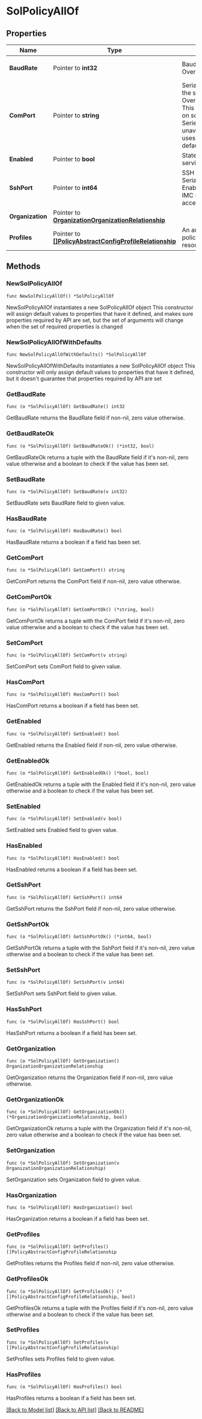 # SolPolicyAllOf

## Properties

Name | Type | Description | Notes
------------ | ------------- | ------------- | -------------
**BaudRate** | Pointer to **int32** | Baud Rate used for Serial Over LAN communication. | [optional] [default to 9600]
**ComPort** | Pointer to **string** | Serial port through which the system routes Serial Over LAN communication. This field is available only on some Cisco UCS C-Series servers. If it is unavailable, the server uses COM port 0 by default. | [optional] [default to "com0"]
**Enabled** | Pointer to **bool** | State of Serial Over LAN service on the endpoint. | [optional] 
**SshPort** | Pointer to **int64** | SSH port used to access Serial Over LAN directly. Enables bypassing Cisco IMC shell to provide direct access to Serial Over LAN. | [optional] 
**Organization** | Pointer to [**OrganizationOrganizationRelationship**](organization.Organization.Relationship.md) |  | [optional] 
**Profiles** | Pointer to [**[]PolicyAbstractConfigProfileRelationship**](policy.AbstractConfigProfile.Relationship.md) | An array of relationships to policyAbstractConfigProfile resources. | [optional] 

## Methods

### NewSolPolicyAllOf

`func NewSolPolicyAllOf() *SolPolicyAllOf`

NewSolPolicyAllOf instantiates a new SolPolicyAllOf object
This constructor will assign default values to properties that have it defined,
and makes sure properties required by API are set, but the set of arguments
will change when the set of required properties is changed

### NewSolPolicyAllOfWithDefaults

`func NewSolPolicyAllOfWithDefaults() *SolPolicyAllOf`

NewSolPolicyAllOfWithDefaults instantiates a new SolPolicyAllOf object
This constructor will only assign default values to properties that have it defined,
but it doesn't guarantee that properties required by API are set

### GetBaudRate

`func (o *SolPolicyAllOf) GetBaudRate() int32`

GetBaudRate returns the BaudRate field if non-nil, zero value otherwise.

### GetBaudRateOk

`func (o *SolPolicyAllOf) GetBaudRateOk() (*int32, bool)`

GetBaudRateOk returns a tuple with the BaudRate field if it's non-nil, zero value otherwise
and a boolean to check if the value has been set.

### SetBaudRate

`func (o *SolPolicyAllOf) SetBaudRate(v int32)`

SetBaudRate sets BaudRate field to given value.

### HasBaudRate

`func (o *SolPolicyAllOf) HasBaudRate() bool`

HasBaudRate returns a boolean if a field has been set.

### GetComPort

`func (o *SolPolicyAllOf) GetComPort() string`

GetComPort returns the ComPort field if non-nil, zero value otherwise.

### GetComPortOk

`func (o *SolPolicyAllOf) GetComPortOk() (*string, bool)`

GetComPortOk returns a tuple with the ComPort field if it's non-nil, zero value otherwise
and a boolean to check if the value has been set.

### SetComPort

`func (o *SolPolicyAllOf) SetComPort(v string)`

SetComPort sets ComPort field to given value.

### HasComPort

`func (o *SolPolicyAllOf) HasComPort() bool`

HasComPort returns a boolean if a field has been set.

### GetEnabled

`func (o *SolPolicyAllOf) GetEnabled() bool`

GetEnabled returns the Enabled field if non-nil, zero value otherwise.

### GetEnabledOk

`func (o *SolPolicyAllOf) GetEnabledOk() (*bool, bool)`

GetEnabledOk returns a tuple with the Enabled field if it's non-nil, zero value otherwise
and a boolean to check if the value has been set.

### SetEnabled

`func (o *SolPolicyAllOf) SetEnabled(v bool)`

SetEnabled sets Enabled field to given value.

### HasEnabled

`func (o *SolPolicyAllOf) HasEnabled() bool`

HasEnabled returns a boolean if a field has been set.

### GetSshPort

`func (o *SolPolicyAllOf) GetSshPort() int64`

GetSshPort returns the SshPort field if non-nil, zero value otherwise.

### GetSshPortOk

`func (o *SolPolicyAllOf) GetSshPortOk() (*int64, bool)`

GetSshPortOk returns a tuple with the SshPort field if it's non-nil, zero value otherwise
and a boolean to check if the value has been set.

### SetSshPort

`func (o *SolPolicyAllOf) SetSshPort(v int64)`

SetSshPort sets SshPort field to given value.

### HasSshPort

`func (o *SolPolicyAllOf) HasSshPort() bool`

HasSshPort returns a boolean if a field has been set.

### GetOrganization

`func (o *SolPolicyAllOf) GetOrganization() OrganizationOrganizationRelationship`

GetOrganization returns the Organization field if non-nil, zero value otherwise.

### GetOrganizationOk

`func (o *SolPolicyAllOf) GetOrganizationOk() (*OrganizationOrganizationRelationship, bool)`

GetOrganizationOk returns a tuple with the Organization field if it's non-nil, zero value otherwise
and a boolean to check if the value has been set.

### SetOrganization

`func (o *SolPolicyAllOf) SetOrganization(v OrganizationOrganizationRelationship)`

SetOrganization sets Organization field to given value.

### HasOrganization

`func (o *SolPolicyAllOf) HasOrganization() bool`

HasOrganization returns a boolean if a field has been set.

### GetProfiles

`func (o *SolPolicyAllOf) GetProfiles() []PolicyAbstractConfigProfileRelationship`

GetProfiles returns the Profiles field if non-nil, zero value otherwise.

### GetProfilesOk

`func (o *SolPolicyAllOf) GetProfilesOk() (*[]PolicyAbstractConfigProfileRelationship, bool)`

GetProfilesOk returns a tuple with the Profiles field if it's non-nil, zero value otherwise
and a boolean to check if the value has been set.

### SetProfiles

`func (o *SolPolicyAllOf) SetProfiles(v []PolicyAbstractConfigProfileRelationship)`

SetProfiles sets Profiles field to given value.

### HasProfiles

`func (o *SolPolicyAllOf) HasProfiles() bool`

HasProfiles returns a boolean if a field has been set.


[[Back to Model list]](../README.md#documentation-for-models) [[Back to API list]](../README.md#documentation-for-api-endpoints) [[Back to README]](../README.md)


